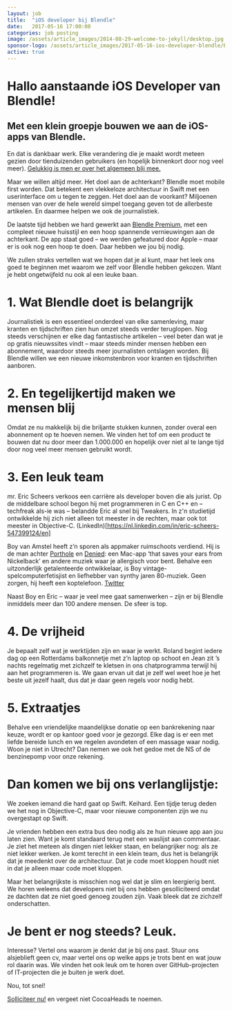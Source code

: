 ```yaml
---
layout: job
title:  "iOS developer bij Blendle"
date:   2017-05-16 17:00:00
categories: job posting
image: /assets/article_images/2014-08-29-welcome-to-jekyll/desktop.jpg
sponsor-logo: /assets/article_images/2017-05-16-ios-developer-blendle/Blendle.png
active: true
---
```


# Hallo aanstaande iOS Developer van Blendle!
## Met een klein groepje bouwen we aan de iOS-apps van Blendle.

En dat is dankbaar werk. Elke verandering die je maakt wordt meteen gezien door tienduizenden gebruikers (en hopelijk binnenkort door nog veel meer). [Gelukkig is men er over het algemeen blij mee.](http://www.iculture.nl/iculture-awards/)

Maar we willen altijd meer. Het doel aan de achterkant? Blendle moet mobile first worden. Dat betekent een vlekkeloze architectuur in Swift met een userinterface om u tegen te zeggen. Het doel aan de voorkant? Miljoenen mensen van over de hele wereld simpel toegang geven tot de allerbeste artikelen. En daarmee helpen we ook de journalistiek.

De laatste tijd hebben we hard gewerkt aan [Blendle Premium](https://itunes.apple.com/nl/app/blendle/id947936149?mt=8), met een compleet nieuwe huisstijl en een hoop spannende vernieuwingen aan de achterkant. De app staat goed – we werden gefeatured door Apple – maar er is ook nog een hoop te doen. Daar hebben we jou bij nodig.

We zullen straks vertellen wat we hopen dat je al kunt, maar het leek ons goed te beginnen met waarom we zelf voor Blendle hebben gekozen. Want je hebt ongetwijfeld nu ook al een leuke baan.


# 1. Wat Blendle doet is belangrijk

Journalistiek is een essentieel onderdeel van elke samenleving, maar kranten en tijdschriften zien hun omzet steeds verder teruglopen. Nog steeds verschijnen er elke dag fantastische artikelen – veel beter dan wat je op gratis nieuwssites vindt – maar steeds minder mensen hebben een abonnement, waardoor steeds meer journalisten ontslagen worden. Bij Blendle willen we een nieuwe inkomstenbron voor kranten en tijdschriften aanboren.

# 2. En tegelijkertijd maken we mensen blij

Omdat ze nu makkelijk bij die briljante stukken kunnen, zonder overal een abonnement op te hoeven nemen. We vinden het tof om een product te bouwen dat nu door meer dan 1.000.000 en hopelijk over niet al te lange tijd door nog veel meer mensen gebruikt wordt.


# 3. Een leuk team

mr. Eric Scheers verkoos een carrière als developer boven die als jurist. Op de middelbare school begon hij met programmeren in C en C++ en – techfreak als-ie was – belandde Eric al snel bij Tweakers. In z'n studietijd ontwikkelde hij zich niet alleen tot meester in de rechten, maar ook tot meester in Objective-C. (LinkedIn)[https://nl.linkedin.com/in/eric-scheers-547399124/en] 

Boy van Amstel heeft z’n sporen als appmaker ruimschoots verdiend. Hij is de man achter [Porthole](https://www.dangercove.com/porthole/) en [Denied](https://www.getdenied.com/): een Mac-app ‘that saves your ears from Nickelback’ en andere muziek waar je allergisch voor bent. Behalve een uitzonderlijk getalenteerde ontwikkelaar, is Boy vintage-spelcomputerfetisjist en liefhebber van synthy jaren 80-muziek. Geen zorgen, hij heeft een koptelefoon. [Twitter](https://twitter.com/boyvanamstel)

Naast Boy en Eric – waar je veel mee gaat samenwerken – zijn er bij Blendle inmiddels meer dan 100 andere mensen. De sfeer is top.


# 4. De vrijheid

Je bepaalt zelf wat je werktijden zijn en waar je werkt. Roland begint iedere dag op een Rotterdams balkonnetje met z’n laptop op schoot en Jean zit ’s nachts regelmatig met zichzelf te kletsen in ons chatprogramma terwijl hij aan het programmeren is. We gaan ervan uit dat je zelf wel weet hoe je het beste uit jezelf haalt, dus dat je daar geen regels voor nodig hebt.

# 5. Extraatjes

Behalve een vriendelijke maandelijkse donatie op een bankrekening naar keuze, wordt er op kantoor goed voor je gezorgd. Elke dag is er een met liefde bereide lunch en we regelen avondeten of een massage waar nodig. Woon je niet in Utrecht? Dan nemen we ook het gedoe met de NS of de benzinepomp voor onze rekening.

# Dan komen we bij ons verlanglijstje:

We zoeken iemand die hard gaat op Swift. Keihard. Een tijdje terug deden we het nog in Objective-C, maar voor nieuwe componenten zijn we nu overgestapt op Swift.

Je vrienden hebben een extra bus deo nodig als ze hun nieuwe app aan jou laten zien. Want je komt standaard terug met een waslijst aan commentaar. Je ziet het meteen als dingen niet lekker staan, en belangrijker nog: als ze niet lekker werken. Je komt terecht in een klein team, dus het is belangrijk dat je meedenkt over de architectuur. Dat je code moet kloppen houdt niet in dat je alleen maar code moet kloppen.

Maar het belangrijkste is misschien nog wel dat je slim en leergierig bent. We horen weleens dat developers niet bij ons hebben gesolliciteerd omdat ze dachten dat ze niet goed genoeg zouden zijn. Vaak bleek dat ze zichzelf onderschatten.

# Je bent er nog steeds? Leuk.

Interesse? Vertel ons waarom je denkt dat je bij ons past. Stuur ons alsjeblieft geen cv, maar vertel ons op welke apps je trots bent en wat jouw rol daarin was. We vinden het ook leuk om te horen over GitHub-projecten of IT-projecten die je buiten je werk doet.

Nou, tot snel!

[Solliciteer nu!](https://blendle.homerun.co/ios-developer) en vergeet niet CocoaHeads te noemen.
